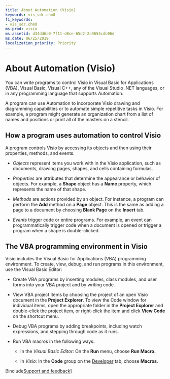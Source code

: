 ```yaml
---
title: About Automation (Visio)
keywords: vis_sdr.chm0
f1_keywords:
- vis_sdr.chm0
ms.prod: visio
ms.assetid: d34dd6a0-7f11-d8ce-65d2-2a9654cdb06d
ms.date: 06/25/2019
localization_priority: Priority
---
```



# About Automation (Visio)

You can write programs to control Visio in Visual Basic for Applications (VBA), Visual Basic, Visual C++, any of the Visual Studio .NET languages, or in any programming language that supports Automation.

A program can use Automation to incorporate Visio drawing and diagramming capabilities or to automate simple repetitive tasks in Visio. For example, a program might generate an organization chart from a list of names and positions or print all of the masters on a stencil.

## How a program uses automation to control Visio

A program controls Visio by accessing its objects and then using their properties, methods, and events.

-  _Objects_ represent items you work with in the Visio application, such as documents, drawing pages, shapes, and cells containing formulas.
    
-  _Properties_ are attributes that determine the appearance or behavior of objects. For example, a **Shape** object has a **Name** property, which represents the name of that shape.
    
-  _Methods_ are actions provided by an object. For instance, a program can perform the **Add** method on a **Page** object. This is the same as adding a page to a document by choosing **Blank Page** on the **Insert** tab.
    
-  _Events_ trigger code or entire programs. For example, an event can programmatically trigger code when a document is opened or trigger a program when a shape is double-clicked.
    

## The VBA programming environment in Visio

Visio includes the Visual Basic for Applications (VBA) programming environment. To create, view, debug, and run programs in this environment, use the Visual Basic Editor:

- Create VBA programs by inserting modules, class modules, and user forms into your VBA project and by writing code.
    
- View VBA project items by choosing the project of an open Visio document in the **Project Explorer**. To view the  Code window for individual items, open the appropriate folder in the **Project Explorer** and double-click the project item, or right-click the item and click **View Code** on the shortcut menu.
    
- Debug VBA programs by adding breakpoints, including watch expressions, and stepping through code as it runs.
    
- Run VBA macros in the following ways:
    
  - In the _Visual Basic Editor:_ On the **Run** menu, choose **Run Macro.**

  - In _Visio:_ In the **Code** group on the [Developer](../How-to/run-visio-in-developer-mode.md) tab, choose **Macros**.

[!include[Support and feedback](~/includes/feedback-boilerplate.md)]